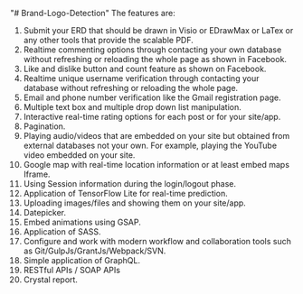 "# Brand-Logo-Detection" 
The features are:
1. Submit your ERD that should be drawn in Visio or EDrawMax or LaTex or any other tools that provide the scalable PDF.
2. Realtime commenting options through contacting your own database without refreshing or reloading the whole page as shown in Facebook.
3. Like and dislike button and count feature as shown on Facebook.
4. Realtime unique username verification through contacting your database without refreshing or reloading the whole page.
5. Email and phone number verification like the Gmail registration page.
6. Multiple text box and multiple drop down list manipulation.
7. Interactive real-time rating options for each post or for your site/app.
8. Pagination.
9. Playing audio/videos that are embedded on your site but obtained from external databases not your own. For example, playing the YouTube video embedded on your site.
10. Google map with real-time location information or at least embed maps Iframe.
11. Using Session information during the login/logout phase.
12. Application of TensorFlow Lite for real-time prediction.
13. Uploading images/files and showing them on your site/app.
14. Datepicker.
15. Embed animations using GSAP.
16. Application of SASS.
17. Configure and work with modern workflow and collaboration tools such as Git/GulpJs/GrantJs/Webpack/SVN.
18. Simple application of GraphQL.
19. RESTful APIs / SOAP APIs
20. Crystal report.


